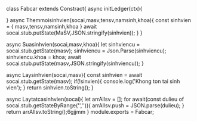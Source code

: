 class Fabcar extends Constract{
async initLedger(ctx){

}
async Themmoisinhvien(socai,masv,tensv,namsinh,khoa){
const sinhvien = {
masv,tensv,namsinh,khoa
}
await socai.stub.putState(MaSV,JSON.stringify(sinhvien));
}
}

async Suasinhvien(socai,masv,khoa){
let sinhviencu = socai.stub.getState(masv);
sinhviencu = Json.Parse(sinhviencu);
sinhviencu.khoa = khoa;
await socai.stub.putState(masv,JSON.stringify(sinhviencu));
}

async Laysinhvien(socai,masv){
const sinhvien = await socai.stub.getState(masv);
if(!sinvien){
console.log('Khong ton tai sinh vien');
}
return sinhvien.toString();
}

async Laytatcasinhvien(socai){
let arrAllsv = [];
for await(const dulieu of socai.stub.getStateByRange('','')){
arrAllsv.push = JSON.parse(dulieu);
}
return arrAllsv.toString();6gjjmm
}
module.exports = Fabcar;

